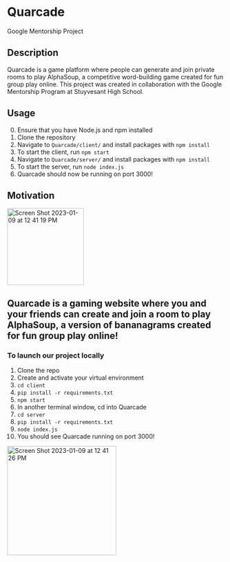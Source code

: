 # Quarcade
Google Mentorship Project 

## Description
Quarcade is a game platform where people can generate and join private rooms to play AlphaSoup, a competitive word-building game created for fun group play online. This project was created in collaboration with the Google Mentorship Program at Stuyvesant High School. 

## Usage
0. Ensure that you have Node.js and npm installed
1. Clone the repository
2. Navigate to `Quarcade/client/` and install packages with `npm install`
3. To start the client, run `npm start`
4. Navigate to `Quarcade/server/` and install packages with `npm install`
5. To start the server, run `node index.js`
6. Quarcade should now be running on port 3000!


## Motivation


<img width="178" alt="Screen Shot 2023-01-09 at 12 41 19 PM" src="https://user-images.githubusercontent.com/62438089/211372403-352223a0-082a-4229-8ec0-5ad523c9de46.png">


## Quarcade is a gaming website where you and your friends can create and join a room to play AlphaSoup, a version of bananagrams created for fun group play online!

### To launch our project locally
1. Clone the repo
2. Create and activate your virtual environment
3. `cd client`
4. `pip install -r requirements.txt`
5. `npm start`
6. In another terminal window, cd into Quarcade
7. `cd server`
8. `pip install -r requirements.txt`
9. `node index.js`
10. You should see Quarcade running on port 3000!


<img width="253" alt="Screen Shot 2023-01-09 at 12 41 26 PM" src="https://user-images.githubusercontent.com/62438089/211372426-c5bda8b6-7d74-4ff9-ab30-fbd646a19599.png">
